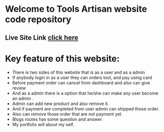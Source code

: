 # Welcome to Tools Artisan website code repository

## Live Site Link [click here](https://tools-artisan.web.app/)

# Key feature of this website:
* There is two sides of this website that is as a user and as a admin
* If anybody login in as a user they can orders tool, and pay using card
* Before payment order can cancel from dashboard and also can give review
* And as a admin there is a option that he/she can make any user become an admin .
* Admin can add new product and also remove it.
* And if payment are completed from user admin can shipped those order.
* Also can remove those order that are not payment yet.
* Blogs routes has some question and answer.
* My portfolio will about my self.

